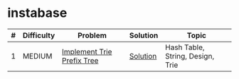 # instabase

| # | Difficulty | Problem | Solution | Topic |
|---|------------|---------|----------|--------|
| 1 | MEDIUM | [Implement Trie Prefix Tree](https://leetcode.com/problems/implement-trie-prefix-tree) | [Solution](../coding/datastructures/trie/Trie.java) | Hash Table, String, Design, Trie |
